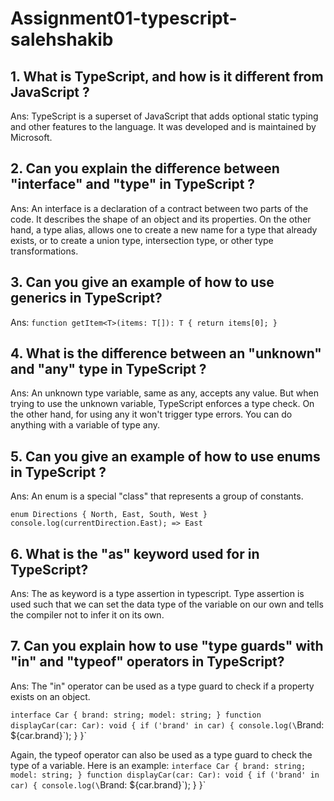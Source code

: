 # Assignment01-typescript-salehshakib

## 1. What is TypeScript, and how is it different from JavaScript ?

Ans: TypeScript is a superset of JavaScript that adds optional static typing and other features to the language. It was developed and is maintained by Microsoft. 

## 2. Can you explain the difference between "interface" and "type" in TypeScript ?

Ans: An interface is a declaration of a contract between two parts of the code. It describes the shape of an object and its properties. On the other hand, a type alias, allows one to create a new name for a type that already exists, or to create a union type, intersection type, or other type transformations.

## 3. Can you give an example of how to use generics in TypeScript?

Ans:
`
function getItem<T>(items: T[]): T {
  return items[0];
}
`
## 4. What is the difference between an "unknown" and "any" type in TypeScript ?

Ans: An unknown type variable, same as any, accepts any value. But when trying to use the unknown variable, TypeScript enforces a type check. On the other hand, for using any it won't trigger type errors. You can do anything with a variable of type any.

## 5. Can you give an example of how to use enums in TypeScript ?

Ans: An enum is a special "class" that represents a group of constants.

`
enum Directions {
  North,
  East,
  South,
  West
}
console.log(currentDirection.East); => East
`

## 6. What is the "as" keyword used for in TypeScript?

Ans: The as keyword is a type assertion in typescript. Type assertion is used such that we can set the data type of the variable on our own and tells the compiler not to infer it on its own.

## 7. Can you explain how to use "type guards" with "in" and "typeof" operators in TypeScript?

Ans: The "in" operator can be used as a type guard to check if a property exists on an object.

`interface Car {
  brand: string;
  model: string;
}
function displayCar(car: Car): void {
  if ('brand' in car) {
    console.log(\`Brand: ${car.brand}\`);
  }
}`

Again, the typeof operator can also be used as a type guard to check the type of a variable. Here is an example:
`interface Car {
  brand: string;
  model: string;
}
function displayCar(car: Car): void {
  if ('brand' in car) {
    console.log(\`Brand: ${car.brand}\`);
  }
}`
